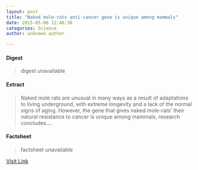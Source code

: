 ```yaml
---
layout: post
title: "Naked mole-rats anti-cancer gene is unique among mammals"
date: 2015-05-06 12:46:38
categories: Science
author: unknown author

---
```



#### Digest
>digest unavailable

#### Extract
>Naked mole rats are unusual in many ways as a result of adaptations to living underground, with extreme longevity and a lack of the normal signs of aging. However, the gene that gives naked mole-rats’ their natural resistance to cancer is unique among mammals, research concludes....

#### Factsheet
>factsheet unavailable

[Visit Link](http://feeds.sciencedaily.com/~r/sciencedaily/~3/8Endm1qyY8g/150506084638.htm)


